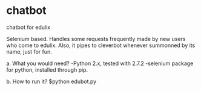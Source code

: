 chatbot
=======

chatbot for edulix

Selenium based. Handles some requests frequently made by new users who come to edulix. Also, it pipes to cleverbot whenever summonned by its name, just for fun. 

a. What you would need?
-Python 2.x, tested with 2.7.2
-selenium package for python, installed through pip. 

b. How to run it?
 $python edubot.py

